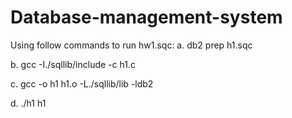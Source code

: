 # Database-management-system

Using follow commands to run hw1.sqc:
a.	db2 prep h1.sqc

b.	gcc -I./sqllib/include -c h1.c

c.	gcc -o h1 h1.o -L./sqllib/lib  -ldb2

d.	./h1 h1

